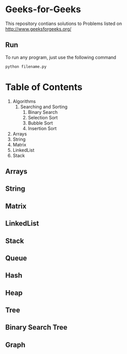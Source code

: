 # Geeks-for-Geeks
This repository contians solutions to Problems listed on http://www.geeksforgeeks.org/

## Run
To run any program, just use the following command
```python
python filename.py
```
# Table of Contents
1. Algorithms
    1. Searching and Sorting
        1. Binary Search
        2. Selection Sort
        3. Bubble Sort
        4. Insertion Sort
2. Arrays
3. String
4. Matrix
5. LinkedList
6. Stack

## Arrays

## String

## Matrix

## LinkedList

## Stack

## Queue

## Hash

## Heap

## Tree

## Binary Search Tree

## Graph

